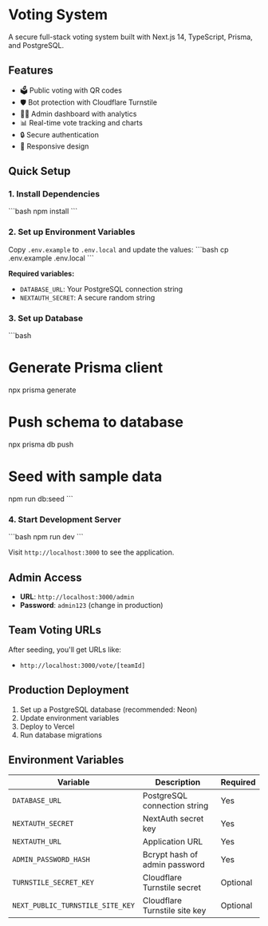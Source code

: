 # Voting System

A secure full-stack voting system built with Next.js 14, TypeScript, Prisma, and PostgreSQL.

## Features

- 🗳️ Public voting with QR codes
- 🛡️ Bot protection with Cloudflare Turnstile
- 👨‍💼 Admin dashboard with analytics
- 📊 Real-time vote tracking and charts
- 🔒 Secure authentication
- 📱 Responsive design

## Quick Setup

### 1. Install Dependencies
\`\`\`bash
npm install
\`\`\`

### 2. Set up Environment Variables
Copy `.env.example` to `.env.local` and update the values:
\`\`\`bash
cp .env.example .env.local
\`\`\`

**Required variables:**
- `DATABASE_URL`: Your PostgreSQL connection string
- `NEXTAUTH_SECRET`: A secure random string

### 3. Set up Database
\`\`\`bash
# Generate Prisma client
npx prisma generate

# Push schema to database
npx prisma db push

# Seed with sample data
npm run db:seed
\`\`\`

### 4. Start Development Server
\`\`\`bash
npm run dev
\`\`\`

Visit `http://localhost:3000` to see the application.

## Admin Access

- **URL**: `http://localhost:3000/admin`
- **Password**: `admin123` (change in production)

## Team Voting URLs

After seeding, you'll get URLs like:
- `http://localhost:3000/vote/[teamId]`

## Production Deployment

1. Set up a PostgreSQL database (recommended: Neon)
2. Update environment variables
3. Deploy to Vercel
4. Run database migrations

## Environment Variables

| Variable | Description | Required |
|----------|-------------|----------|
| `DATABASE_URL` | PostgreSQL connection string | Yes |
| `NEXTAUTH_SECRET` | NextAuth secret key | Yes |
| `NEXTAUTH_URL` | Application URL | Yes |
| `ADMIN_PASSWORD_HASH` | Bcrypt hash of admin password | Yes |
| `TURNSTILE_SECRET_KEY` | Cloudflare Turnstile secret | Optional |
| `NEXT_PUBLIC_TURNSTILE_SITE_KEY` | Cloudflare Turnstile site key | Optional |
